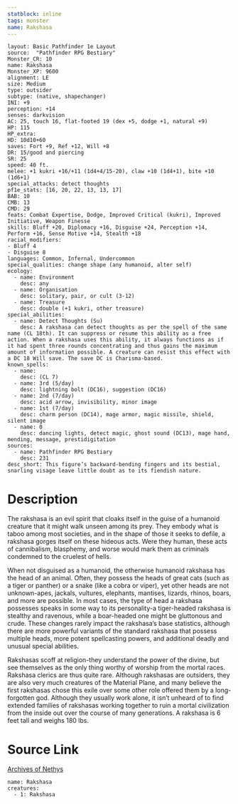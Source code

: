```yaml
---
statblock: inline
tags: monster
name: Rakshasa
---
```

```statblock
layout: Basic Pathfinder 1e Layout
source:  "Pathfinder RPG Bestiary"
Monster_CR: 10
name: Rakshasa
Monster_XP: 9600
alignment: LE
size: Medium
type: outsider
subtype: (native, shapechanger)
INI: +9
perception: +14
senses: darkvision
AC: 25, touch 16, flat-footed 19 (dex +5, dodge +1, natural +9)
HP: 115
HP_extra: 
HD: 10d10+60
saves: Fort +9, Ref +12, Will +8
DR: 15/good and piercing
SR: 25
speed: 40 ft.
melee: +1 kukri +16/+11 (1d4+4/15-20), claw +10 (1d4+1), bite +10 (1d6+1)
special_attacks: detect thoughts
pf1e_stats: [16, 20, 22, 13, 13, 17]
BAB: 10
CMB: 13
CMD: 29
feats: Combat Expertise, Dodge, Improved Critical (kukri), Improved Initiative, Weapon Finesse
skills: Bluff +20, Diplomacy +16, Disguise +24, Perception +14, Perform +16, Sense Motive +14, Stealth +18
racial_modifiers:
- Bluff 4
- Disguise 8
languages: Common, Infernal, Undercommon
special_qualities: change shape (any humanoid, alter self)
ecology:
  - name: Environment
    desc: any
  - name: Organisation
    desc: solitary, pair, or cult (3-12)
  - name: Treasure
    desc: double (+1 kukri, other treasure)
special_abilities:
  - name: Detect Thoughts (Su)
    desc: A rakshasa can detect thoughts as per the spell of the same name (CL 18th). It can suppress or resume this ability as a free action. When a rakshasa uses this ability, it always functions as if it had spent three rounds concentrating and thus gains the maximum amount of information possible. A creature can resist this effect with a DC 18 Will save. The save DC is Charisma-based.
known_spells:
  - name:
    desc: (CL 7)
  - name: 3rd (5/day)
    desc: lightning bolt (DC16), suggestion (DC16)
  - name: 2nd (7/day)
    desc: acid arrow, invisibility, minor image
  - name: 1st (7/day)
    desc: charm person (DC14), mage armor, magic missile, shield, silent image
  - name: 0
    desc: dancing lights, detect magic, ghost sound (DC13), mage hand, mending, message, prestidigitation
sources:
  - name: Pathfinder RPG Bestiary
    desc: 231
desc_short: This figure’s backward-bending fingers and its bestial, snarling visage leave little doubt as to its fiendish nature.
```
# Description
The rakshasa is an evil spirit that cloaks itself in the guise of a humanoid creature that it might walk unseen among its prey. They embody what is taboo among most societies, and in the shape of those it seeks to defile, a rakshasa gorges itself on these hideous acts. Were they human, these acts of cannibalism, blasphemy, and worse would mark them as criminals condemned to the cruelest of hells.

When not disguised as a humanoid, the otherwise humanoid rakshasa has the head of an animal. Often, they possess the heads of great cats (such as a tiger or panther) or a snake (like a cobra or viper), yet other heads are not unknown-apes, jackals, vultures, elephants, mantises, lizards, rhinos, boars, and more are possible. In most cases, the type of head a rakshasa possesses speaks in some way to its personality-a tiger-headed rakshasa is stealthy and ravenous, while a boar-headed one might be gluttonous and crude. These changes rarely impact the rakshasa’s base statistics, although there are more powerful variants of the standard rakshasa that possess multiple heads, more potent spellcasting powers, and additional deadly and unusual special abilities.

Rakshasas scoff at religion-they understand the power of the divine, but see themselves as the only thing worthy of worship from the mortal races. Rakshasa clerics are thus quite rare. Although rakshasas are outsiders, they are also very much creatures of the Material Plane, and many believe the first rakshasas chose this exile over some other role offered them by a long-forgotten god. Although they usually work alone, it isn’t unheard of to find extended families of rakshasas working together to ruin a mortal civilization from the inside out over the course of many generations. A rakshasa is 6 feet tall and weighs 180 lbs.
# Source Link
[Archives of Nethys](https://aonprd.com/MonsterDisplay.aspx?ItemName=Rakshasa)
```encounter-table
name: Rakshasa
creatures:
  - 1: Rakshasa
```
